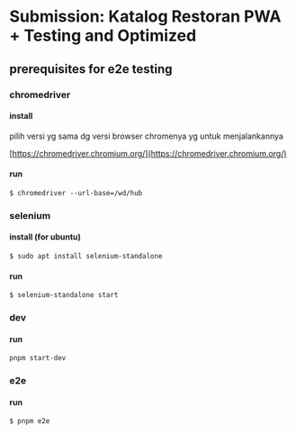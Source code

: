  
# Submission: Katalog Restoran PWA + Testing and Optimized

## prerequisites for e2e testing

### chromedriver 
#### install 
pilih versi yg sama dg versi browser chromenya yg untuk menjalankannya

[https://chromedriver.chromium.org/](https://chromedriver.chromium.org/)

#### run

    $ chromedriver --url-base=/wd/hub

### selenium
#### install (for ubuntu)

    $ sudo apt install selenium-standalone

#### run 

    $ selenium-standalone start

### dev

#### run

    pnpm start-dev

### e2e 

#### run 

    $ pnpm e2e
